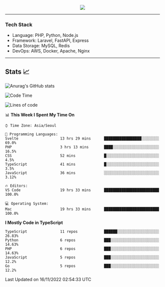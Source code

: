 <p align="center">
  <a href="https://github.com/jin-wk">
    <img src="https://hits.seeyoufarm.com/api/count/incr/badge.svg?url=https%3A%2F%2Fgithub.com%2Fjin-wk&count_bg=%23C83D75&title_bg=%23555555&icon=&icon_color=%23E7E7E7&title=Hits&edge_flat=false"/>
  </a>
</p>

---

### Tech Stack
  - Language: PHP, Python, Node.js
  - Framework: Laravel, FastAPI, Express
  - Data Storage: MySQL, Redis
  - DevOps: AWS, Docker, Apache, Nginx

---

## Stats 📈
  
![Anurag's GitHub stats](https://github-readme-stats.vercel.app/api?username=jin-wk&show_icons=true&count_private=true&theme=dracula)


<!--START_SECTION:waka-->
![Code Time](http://img.shields.io/badge/Code%20Time-211%20hrs%2017%20mins-blue)

![Lines of code](https://img.shields.io/badge/From%20Hello%20World%20I%27ve%20Written-247%20Thousand%20lines%20of%20code-blue)

📊 **This Week I Spent My Time On** 

```text
⌚︎ Time Zone: Asia/Seoul

💬 Programming Languages: 
Svelte                   13 hrs 29 mins      █████████████████░░░░░░░░   69.0% 
PHP                      3 hrs 13 mins       ████░░░░░░░░░░░░░░░░░░░░░   16.5% 
CSS                      52 mins             █░░░░░░░░░░░░░░░░░░░░░░░░   4.5% 
TypeScript               41 mins             █░░░░░░░░░░░░░░░░░░░░░░░░   3.5% 
JavaScript               36 mins             ░░░░░░░░░░░░░░░░░░░░░░░░░   3.12%

🔥 Editors: 
VS Code                  19 hrs 33 mins      █████████████████████████   100.0%

💻 Operating System: 
Mac                      19 hrs 33 mins      █████████████████████████   100.0%

```

**I Mostly Code in TypeScript** 

```text
TypeScript               11 repos            ██████░░░░░░░░░░░░░░░░░░░   26.83% 
Python                   6 repos             ███░░░░░░░░░░░░░░░░░░░░░░   14.63% 
PHP                      6 repos             ███░░░░░░░░░░░░░░░░░░░░░░   14.63% 
JavaScript               5 repos             ███░░░░░░░░░░░░░░░░░░░░░░   12.2% 
Go                       5 repos             ███░░░░░░░░░░░░░░░░░░░░░░   12.2%

```



 Last Updated on 16/11/2022 02:54:33 UTC
<!--END_SECTION:waka-->
